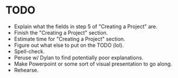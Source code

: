 # TODO

- Explain what the fields in step 5 of "Creating a Project" are.
- Finish the "Creating a Project" section.
- Estimate time for "Creating a Project" section.
- Figure out what else to put on the TODO (lol).
- Spell-check.
- Peruse w/ Dylan to find potentially poor explanations.
- Make Powerpoint or some sort of visual presentation to go along.
- Rehearse.